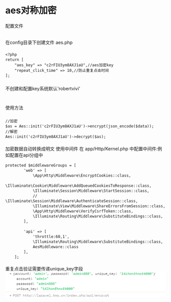 # aes对称加密
####
配置文件
######
在config目录下创建文件 aes.php
####
```
<?php
return [
    "aes_key" => "c2rFIU3ym8AXJ1aU",//aes加密key
    "repeat_click_time" => 10,//防止重复点击时间
];
```
#####
不创建和配置key系统默认'robertvivi'
#
使用方法
#####
```
//加密
$as = Aes::init('c2rFIU3ym8AXJ1aU')->encrypt(json_encode($data));
//解密
Aes::init('c2rFIU3ym8AXJ1aU')->decrypt($as);

```
####
加密数据自动转换成明文
使用中间件
在 app/Http/Kernel.php 中配置中间件:例如配置在api分组中
```
protected $middlewareGroups = [
        'web' => [
            \App\Http\Middleware\EncryptCookies::class,
            \Illuminate\Cookie\Middleware\AddQueuedCookiesToResponse::class,
            \Illuminate\Session\Middleware\StartSession::class,
            // \Illuminate\Session\Middleware\AuthenticateSession::class,
            \Illuminate\View\Middleware\ShareErrorsFromSession::class,
            \App\Http\Middleware\VerifyCsrfToken::class,
            \Illuminate\Routing\Middleware\SubstituteBindings::class,
        ],

        'api' => [
            'throttle:60,1',
            \Illuminate\Routing\Middleware\SubstituteBindings::class,
            AesMiddleware::class
        ],
    ];
```
####
重复点击验证需要传递unique_key字段
![img.png](img.png)
